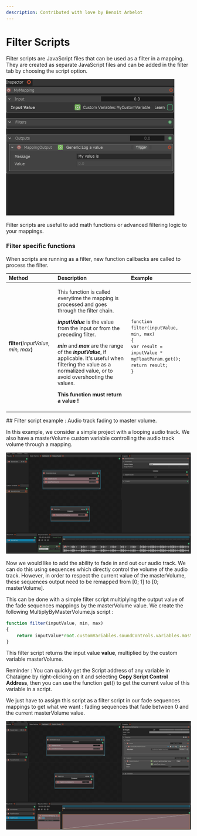 ```yaml
---
description: Contributed with love by Benoit Arbelot
---
```


# Filter Scripts

Filter scripts are JavaScript files that can be used as a filter in a mapping. They are created as separate JavaScript files and can be added in the filter tab by choosing the script option.

![](../../.gitbook/assets/filterscript_creation.gif)

Filter scripts are useful to add math functions or advanced filtering logic to your mappings.

### Filter specific functions <a id="condition-specific-methods-the-local-object"></a>

When scripts are running as a filter, new function callbacks are called to process the filter.

<table>
  <thead>
    <tr>
      <th style="text-align:left">Method</th>
      <th style="text-align:left">Description</th>
      <th style="text-align:left">Example</th>
    </tr>
  </thead>
  <tbody>
    <tr>
      <td style="text-align:left"><b>filter(</b><em>inputValue, min, max</em><b>)</b>
      </td>
      <td style="text-align:left">
        <p>This function is called everytime the mapping is processed and goes through
          the filter chain.</p>
        <p><em><b>inputValue </b></em>is the value from the input or from the preceding
          filter.</p>
        <p><em><b>min </b></em>and <em><b>max </b></em>are the range of the <em><b>inputValue</b></em>,
          if applicable. It&apos;s useful when filtering the value as a normalized
          value, or to avoid overshooting the values.
          <br />
        </p>
        <p><b>This function must return a value !</b>
        </p>
      </td>
      <td style="text-align:left"><code>function filter(inputValue, min, max)<br />{ <br />var result = inputValue * myFloatParam.get();<br />return result; <br />}</code>
      </td>
    </tr>
    <tr>
      <td style="text-align:left"></td>
      <td style="text-align:left"></td>
      <td style="text-align:left"></td>
    </tr>
  </tbody>
</table>## Filter script example : Audio track fading to master volume.

In this example, we consider a simple project with a looping audio track. We also have a masterVolume custom variable controlling the audio track volume through a mapping.

![](../../.gitbook/assets/filterscript_mastervolumeexample_presentation.gif)

Now we would like to add the ability to fade in and out our audio track. We can do this using sequences which directly control the volume of the audio track. However, in order to respect the current value of the masterVolume, these sequences output need to be remapped from \[0; 1\] to \[0; masterVolume\].

This can be done with a simple filter script multiplying the output value of the fade sequences mappings by the masterVolume value. We create the following MultiplyByMasterVolume.js script :

```javascript
function filter(inputValue, min, max)
{
    return inputValue*root.customVariables.soundControls.variables.masterVolume.masterVolume.get();
}
```

This filter script returns the input value **value**, multiplied by the custom variable masterVolume.

Reminder : You can quickly get the Script address of any variable in Chataigne by right-clicking on it and selecting **Copy Script Control Address**, then you can use the function get\(\) to get the current value of this variable in a script.

We just have to assign this script as a filter script in our fade sequences mappings to get what we want : fading sequences that fade between 0 and the current masterVolume value.

![](../../.gitbook/assets/filterscript_mastervolumeexample_withfilterscript.gif)

